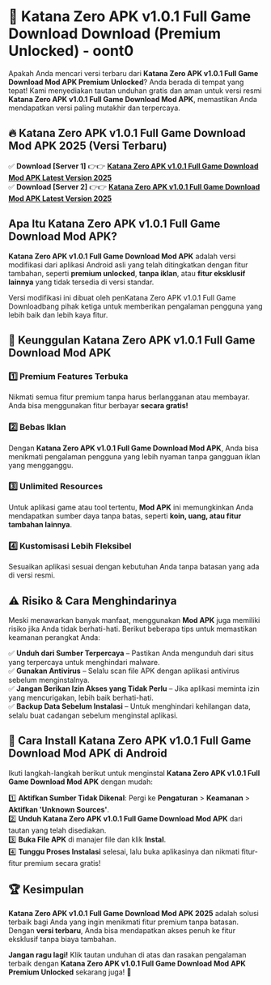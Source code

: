 # 🎯 Katana Zero APK v1.0.1 Full Game Download  Download (Premium Unlocked) -  oont0

Apakah Anda mencari versi terbaru dari **Katana Zero APK v1.0.1 Full Game Download Mod APK Premium Unlocked**? Anda berada di tempat yang tepat! Kami menyediakan tautan unduhan gratis dan aman untuk versi resmi **Katana Zero APK v1.0.1 Full Game Download Mod APK**, memastikan Anda mendapatkan versi paling mutakhir dan terpercaya.

## 🔥 Katana Zero APK v1.0.1 Full Game Download Mod APK 2025 (Versi Terbaru)

✅ **Download [Server 1]** 👉👉 [**Katana Zero APK v1.0.1 Full Game Download Mod APK Latest Version 2025**](https://momento.my/?title=Katana_Zero_APK_v1.0.1_Full_Game_Download)  
✅ **Download [Server 2]** 👉👉 [**Katana Zero APK v1.0.1 Full Game Download Mod APK Latest Version 2025**](https://momento.my/?title=Katana_Zero_APK_v1.0.1_Full_Game_Download)  

## Apa Itu Katana Zero APK v1.0.1 Full Game Download Mod APK?

**Katana Zero APK v1.0.1 Full Game Download Mod APK** adalah versi modifikasi dari aplikasi Android asli yang telah ditingkatkan dengan fitur tambahan, seperti **premium unlocked**, **tanpa iklan**, atau **fitur eksklusif lainnya** yang tidak tersedia di versi standar.

Versi modifikasi ini dibuat oleh penKatana Zero APK v1.0.1 Full Game Downloadbang pihak ketiga untuk memberikan pengalaman pengguna yang lebih baik dan lebih kaya fitur.

## 🎯 Keunggulan Katana Zero APK v1.0.1 Full Game Download Mod APK

### 1️⃣ Premium Features Terbuka
Nikmati semua fitur premium tanpa harus berlangganan atau membayar. Anda bisa menggunakan fitur berbayar **secara gratis!**

### 2️⃣ Bebas Iklan
Dengan **Katana Zero APK v1.0.1 Full Game Download Mod APK**, Anda bisa menikmati pengalaman pengguna yang lebih nyaman tanpa gangguan iklan yang mengganggu.

### 3️⃣ Unlimited Resources
Untuk aplikasi game atau tool tertentu, **Mod APK** ini memungkinkan Anda mendapatkan sumber daya tanpa batas, seperti **koin, uang, atau fitur tambahan lainnya**.

### 4️⃣ Kustomisasi Lebih Fleksibel
Sesuaikan aplikasi sesuai dengan kebutuhan Anda tanpa batasan yang ada di versi resmi.

## ⚠️ Risiko & Cara Menghindarinya

Meski menawarkan banyak manfaat, menggunakan **Mod APK** juga memiliki risiko jika Anda tidak berhati-hati. Berikut beberapa tips untuk memastikan keamanan perangkat Anda:

✅ **Unduh dari Sumber Terpercaya** – Pastikan Anda mengunduh dari situs yang terpercaya untuk menghindari malware.  
✅ **Gunakan Antivirus** – Selalu scan file APK dengan aplikasi antivirus sebelum menginstalnya.  
✅ **Jangan Berikan Izin Akses yang Tidak Perlu** – Jika aplikasi meminta izin yang mencurigakan, lebih baik berhati-hati.  
✅ **Backup Data Sebelum Instalasi** – Untuk menghindari kehilangan data, selalu buat cadangan sebelum menginstal aplikasi.

## 📌 Cara Install Katana Zero APK v1.0.1 Full Game Download Mod APK di Android

Ikuti langkah-langkah berikut untuk menginstal **Katana Zero APK v1.0.1 Full Game Download Mod APK** dengan mudah:

1️⃣ **Aktifkan Sumber Tidak Dikenal**: Pergi ke **Pengaturan** > **Keamanan** > **Aktifkan 'Unknown Sources'**.  
2️⃣ **Unduh Katana Zero APK v1.0.1 Full Game Download Mod APK** dari tautan yang telah disediakan.  
3️⃣ **Buka File APK** di manajer file dan klik **Instal**.  
4️⃣ **Tunggu Proses Instalasi** selesai, lalu buka aplikasinya dan nikmati fitur-fitur premium secara gratis!

## 🏆 Kesimpulan

**Katana Zero APK v1.0.1 Full Game Download Mod APK 2025** adalah solusi terbaik bagi Anda yang ingin menikmati fitur premium tanpa batasan. Dengan **versi terbaru**, Anda bisa mendapatkan akses penuh ke fitur eksklusif tanpa biaya tambahan.

**Jangan ragu lagi!** Klik tautan unduhan di atas dan rasakan pengalaman terbaik dengan **Katana Zero APK v1.0.1 Full Game Download Mod APK Premium Unlocked** sekarang juga! 🚀

